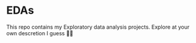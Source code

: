 # EDAs
This repo contains my Exploratory data analysis projects. Explore at your own descretion I guess 🕵️‍♂️
